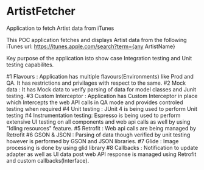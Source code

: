 # ArtistFetcher
Application to fetch Artist data from iTunes


This POC application fetches and displays Artist data from the following iTunes url:
https://itunes.apple.com/search?term={any ArtistName}

Key purpose of the application isto show case Integration testing and Unit testing capabilites.

#1 Flavours               : Application has multiple flavours(Environments) like Prod and QA. It has restrictions and privilages with respect to the same.
#2 Mock data              : It has Mock data to verify parsing of data for model classes and Junit testing.
#3 Custom Interceptor     : Application has Custom Interceptor in place which Intercepts the web API calls in QA mode and provides controled testing when required
#4 Unit testing           : JUnit 4 is being used to perform Unit testing 
#4 Instrumentation testing: Espresso is being used to perform extensive UI testing on all components and web api calls as well by using "Idling resources" feature.
#5 Retrofit               : Web api calls are being managed by Retrofit
#6 GSON & JSON            : Parsing of data though verified by unit testing however is performed by GSON and JSON libraries.
#7 Glide                  : Image processing is done by using glid library
#8 Callbacks              : Notification to update adapter as well as UI data post web API response is managed using Retrofit and custom callbacks(Interface).
